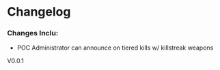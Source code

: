 # Changelog

### Changes Inclu:

- POC Administrator can announce on tiered kills w/ killstreak weapons

V0.0.1
